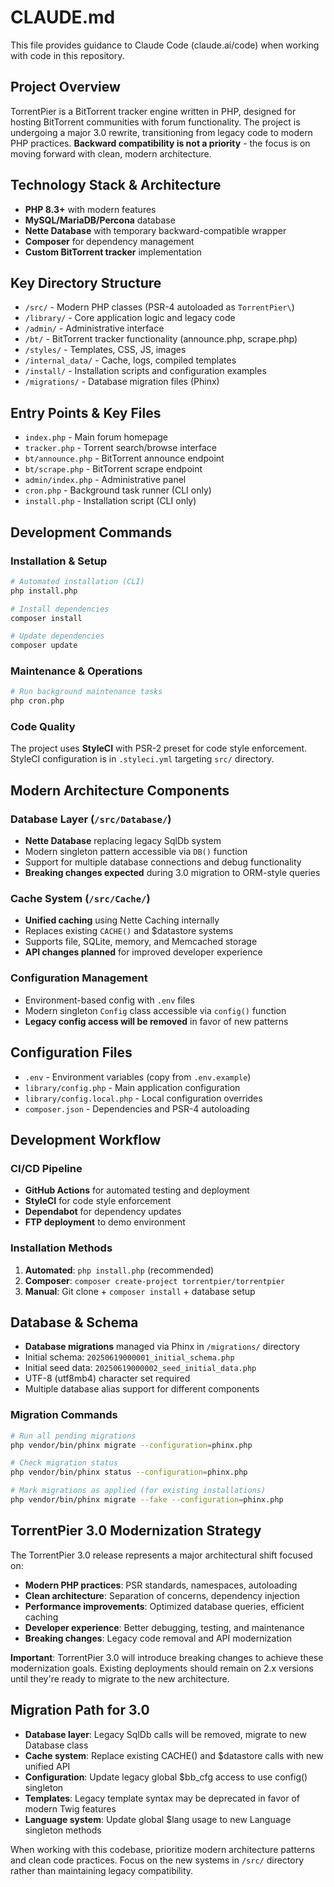 # CLAUDE.md

This file provides guidance to Claude Code (claude.ai/code) when working with code in this repository.

## Project Overview

TorrentPier is a BitTorrent tracker engine written in PHP, designed for hosting BitTorrent communities with forum functionality. The project is undergoing a major 3.0 rewrite, transitioning from legacy code to modern PHP practices. **Backward compatibility is not a priority** - the focus is on moving forward with clean, modern architecture.

## Technology Stack & Architecture

- **PHP 8.3+** with modern features
- **MySQL/MariaDB/Percona** database
- **Nette Database** with temporary backward-compatible wrapper
- **Composer** for dependency management
- **Custom BitTorrent tracker** implementation

## Key Directory Structure

- `/src/` - Modern PHP classes (PSR-4 autoloaded as `TorrentPier\`)
- `/library/` - Core application logic and legacy code
- `/admin/` - Administrative interface
- `/bt/` - BitTorrent tracker functionality (announce.php, scrape.php)
- `/styles/` - Templates, CSS, JS, images
- `/internal_data/` - Cache, logs, compiled templates
- `/install/` - Installation scripts and configuration examples
- `/migrations/` - Database migration files (Phinx)

## Entry Points & Key Files

- `index.php` - Main forum homepage
- `tracker.php` - Torrent search/browse interface
- `bt/announce.php` - BitTorrent announce endpoint
- `bt/scrape.php` - BitTorrent scrape endpoint
- `admin/index.php` - Administrative panel
- `cron.php` - Background task runner (CLI only)
- `install.php` - Installation script (CLI only)

## Development Commands

### Installation & Setup
```bash
# Automated installation (CLI)
php install.php

# Install dependencies
composer install

# Update dependencies
composer update
```

### Maintenance & Operations
```bash
# Run background maintenance tasks
php cron.php
```

### Code Quality
The project uses **StyleCI** with PSR-2 preset for code style enforcement. StyleCI configuration is in `.styleci.yml` targeting `src/` directory.

## Modern Architecture Components

### Database Layer (`/src/Database/`)
- **Nette Database** replacing legacy SqlDb system
- Modern singleton pattern accessible via `DB()` function
- Support for multiple database connections and debug functionality
- **Breaking changes expected** during 3.0 migration to ORM-style queries

### Cache System (`/src/Cache/`)
- **Unified caching** using Nette Caching internally
- Replaces existing `CACHE()` and $datastore systems
- Supports file, SQLite, memory, and Memcached storage
- **API changes planned** for improved developer experience

### Configuration Management
- Environment-based config with `.env` files
- Modern singleton `Config` class accessible via `config()` function
- **Legacy config access will be removed** in favor of new patterns

## Configuration Files
- `.env` - Environment variables (copy from `.env.example`)
- `library/config.php` - Main application configuration
- `library/config.local.php` - Local configuration overrides
- `composer.json` - Dependencies and PSR-4 autoloading

## Development Workflow

### CI/CD Pipeline
- **GitHub Actions** for automated testing and deployment
- **StyleCI** for code style enforcement
- **Dependabot** for dependency updates
- **FTP deployment** to demo environment

### Installation Methods
1. **Automated**: `php install.php` (recommended)
2. **Composer**: `composer create-project torrentpier/torrentpier`
3. **Manual**: Git clone + `composer install` + database setup

## Database & Schema

- **Database migrations** managed via Phinx in `/migrations/` directory
- Initial schema: `20250619000001_initial_schema.php`
- Initial seed data: `20250619000002_seed_initial_data.php`
- UTF-8 (utf8mb4) character set required
- Multiple database alias support for different components

### Migration Commands
```bash
# Run all pending migrations
php vendor/bin/phinx migrate --configuration=phinx.php

# Check migration status
php vendor/bin/phinx status --configuration=phinx.php

# Mark migrations as applied (for existing installations)
php vendor/bin/phinx migrate --fake --configuration=phinx.php
```

## TorrentPier 3.0 Modernization Strategy

The TorrentPier 3.0 release represents a major architectural shift focused on:

- **Modern PHP practices**: PSR standards, namespaces, autoloading
- **Clean architecture**: Separation of concerns, dependency injection
- **Performance improvements**: Optimized database queries, efficient caching
- **Developer experience**: Better debugging, testing, and maintenance
- **Breaking changes**: Legacy code removal and API modernization

**Important**: TorrentPier 3.0 will introduce breaking changes to achieve these modernization goals. Existing deployments should remain on 2.x versions until they're ready to migrate to the new architecture.

## Migration Path for 3.0

- **Database layer**: Legacy SqlDb calls will be removed, migrate to new Database class
- **Cache system**: Replace existing CACHE() and $datastore calls with new unified API
- **Configuration**: Update legacy global $bb_cfg access to use config() singleton
- **Templates**: Legacy template syntax may be deprecated in favor of modern Twig features
- **Language system**: Update global $lang usage to new Language singleton methods

When working with this codebase, prioritize modern architecture patterns and clean code practices. Focus on the new systems in `/src/` directory rather than maintaining legacy compatibility.
